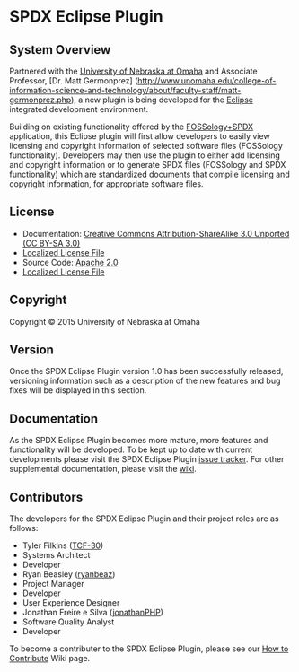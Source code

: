SPDX Eclipse Plugin
===================

System Overview
---------------

Partnered with the [University of Nebraska at Omaha](http://www.unomaha.edu/) and Associate Professor, [Dr. Matt Germonprez] (http://www.unomaha.edu/college-of-information-science-and-technology/about/faculty-staff/matt-germonprez.php), a new plugin is being developed for the [Eclipse](https://eclipse.org/home/index.php) integrated development environment.

Building on existing functionality offered by the [FOSSology+SPDX](https://spdx.org/tools/community/fossologyspdx) application, this Eclipse plugin will first allow developers to easily view licensing and copyright information of selected software files (FOSSology functionality). Developers may then use the plugin to either add licensing and copyright information or to generate SPDX files (FOSSology and SPDX functionality) which are standardized documents that compile licensing and copyright information, for appropriate software files.  

License
-------
 - Documentation: [Creative Commons Attribution-ShareAlike 3.0 Unported (CC BY-SA 3.0)](https://creativecommons.org/licenses/by-sa/3.0/)
  -  [Localized License File](https://github.com/TCF-30/SPDX_Eclipse_Plugin/blob/master/DocumentationLicense)
 - Source Code: [Apache 2.0](http://www.apache.org/licenses/LICENSE-2.0)
  -  [Localized License File](https://github.com/TCF-30/SPDX_Eclipse_Plugin/blob/master/SourceLicense)

Copyright
---------

Copyright © 2015 University of Nebraska at Omaha

Version
-------

Once the SPDX Eclipse Plugin version 1.0 has been successfully released, versioning information such as a description of the new features and bug fixes will be displayed in this section.

Documentation
-------------

As the SPDX Eclipse Plugin becomes more mature, more features and functionality will be developed. To be kept up to date with current developments please visit the SPDX Eclipse Plugin [issue tracker](https://github.com/TCF-30/SPDX_Eclipse_Plugin/issues).  For other supplemental documentation, please visit the  [wiki](https://github.com/TCF-30/SPDX_Eclipse_Plugin/wiki).

Contributors
------------

The developers for the SPDX Eclipse Plugin and their project roles are as follows:

- Tyler Filkins ([TCF-30](https://github.com/TCF-30))
 - Systems Architect
 - Developer
- Ryan Beasley ([ryanbeaz](https://github.com/ryanbeaz)) 
 - Project Manager
 - Developer
 - User Experience Designer
- Jonathan Freire e Silva ([jonathanPHP](https://github.com/jonathanPHP))
 - Software Quality Analyst
 - Developer
 
To become a contributer to the SPDX Eclipse Plugin, please see our [How to Contribute](https://github.com/TCF-30/SPDX_Eclipse_Plugin/wiki/How-To-Contribute) Wiki page.

